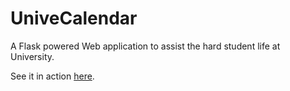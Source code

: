 # UniveCalendar

A Flask powered Web application to assist the hard student life at University.

See it in action [here](http://univecalendar.herokuapp.com).
